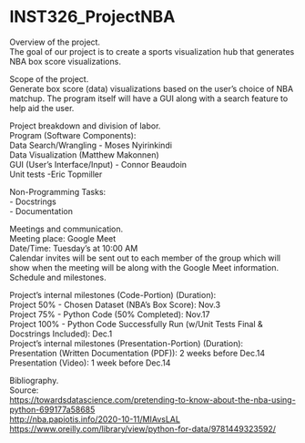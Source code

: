# INST326_ProjectNBA

Overview of the project.  
The goal of our project is to create a sports visualization hub that generates NBA box score visualizations.

Scope of the project.  
Generate box score (data) visualizations based on the user’s choice of NBA matchup. The program itself will have a GUI along with a search feature to help aid the user.

Project breakdown and division of labor.   
Program (Software Components):  
Data Search/Wrangling - Moses Nyirinkindi  
Data Visualization (Matthew Makonnen)  
GUI (User’s Interface/Input) - Connor Beaudoin  
Unit tests -Eric Topmiller  

Non-Programming Tasks:  
		- Docstrings  
		- Documentation  
 
Meetings and communication.   
Meeting place: Google Meet  
Date/Time: Tuesday’s at 10:00 AM  
Calendar invites will be sent out to each member of the group which will show when the meeting will be along with the Google Meet information.  
Schedule and milestones.   

Project’s internal milestones (Code-Portion) (Duration):  
Project 50% - Chosen Dataset (NBA’s Box Score): Nov.3   
Project 75% - Python Code (50% Completed): Nov.17  
Project 100% - Python Code Successfully Run (w/Unit Tests Final & Docstrings Included): Dec.1  
Project’s internal milestones (Presentation-Portion) (Duration):  
Presentation (Written Documentation (PDF)): 2 weeks before Dec.14  
Presentation (Video): 1 week before Dec.14  
 
 
Bibliography.   
Source:  
https://towardsdatascience.com/pretending-to-know-about-the-nba-using-python-699177a58685  
http://nba.papiotis.info/2020-10-11/MIAvsLAL  
https://www.oreilly.com/library/view/python-for-data/9781449323592/  
 
